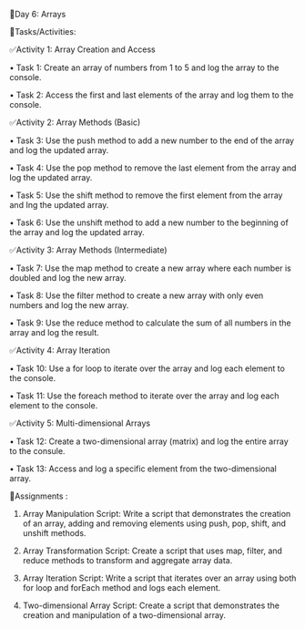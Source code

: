 🔴Day 6: Arrays

💨Tasks/Activities:

✅Activity 1: Array Creation and Access

• Task 1: Create an array of numbers from 1 to 5 and log the array to the console.

• Task 2: Access the first and last elements of the array and log them to the console.

✅Activity 2: Array Methods (Basic)

• Task 3: Use the push method to add a new number to the end of the array and log the updated array.

• Task 4: Use the pop method to remove the last element from the array and log the updated array.

• Task 5: Use the shift method to remove the first element from the array and Ing the updated array.

• Task 6: Use the unshift method to add a new number to the beginning of the array and log the updated array.

✅Activity 3: Array Methods (Intermediate)

• Task 7: Use the map method to create a new array where each number is doubled and log the new array.

• Task 8: Use the filter method to create a new array with only even numbers and log the new array.

• Task 9: Use the reduce method to calculate the sum of all numbers in the array and log the result.

✅Activity 4: Array Iteration

• Task 10: Use a for loop to iterate over the array and log each element to the console.

• Task 11: Use the foreach method to iterate over the array and log each element to the console.

✅Activity 5: Multi-dimensional Arrays

• Task 12: Create a two-dimensional array (matrix) and log the entire array to the consule.

• Task 13: Access and log a specific element from the two-dimensional array.


💨Assignments :

1. Array Manipulation Script: Write a script that demonstrates the creation of an array, adding and removing elements using push, pop, shift, and unshift methods.

2. Array Transformation Script: Create a script that uses map, filter, and reduce methods to transform and aggregate array data.

3. Array Iteration Script: Write a script that iterates over an array using both for loop and forEach method and logs each element. 

4. Two-dimensional Array Script: Create a script that demonstrates the creation and manipulation of a two-dimensional array.